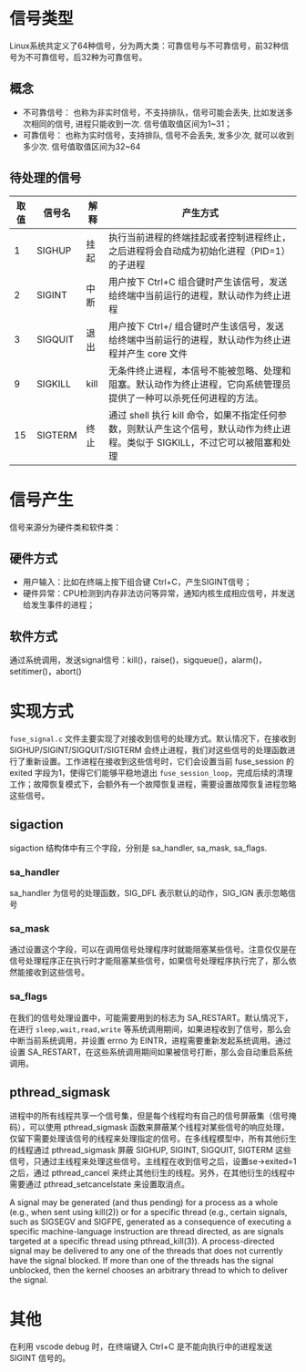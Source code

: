 # 信号类型
Linux系统共定义了64种信号，分为两大类：可靠信号与不可靠信号，前32种信号为不可靠信号，后32种为可靠信号。
## 概念
- 不可靠信号： 也称为非实时信号，不支持排队，信号可能会丢失, 比如发送多次相同的信号, 进程只能收到一次. 信号值取值区间为1~31；
- 可靠信号： 也称为实时信号，支持排队, 信号不会丢失, 发多少次, 就可以收到多少次. 信号值取值区间为32~64

## 待处理的信号
|取值|信号名|解释|产生方式|
|--|--|--|--|
|1|SIGHUP|挂起|执行当前进程的终端挂起或者控制进程终止，之后进程将会自动成为初始化进程（PID=1）的子进程|
|2|SIGINT|中断|用户按下 Ctrl+C 组合键时产生该信号，发送给终端中当前运行的进程，默认动作为终止进程|
|3|SIGQUIT|退出|用户按下 Ctrl+/ 组合键时产生该信号，发送给终端中当前运行的进程，默认动作为终止进程并产生 core 文件|
|9|SIGKILL|kill|无条件终止进程，本信号不能被忽略、处理和阻塞。默认动作为终止进程，它向系统管理员提供了一种可以杀死任何进程的方法。|
|15|SIGTERM|终止|通过 shell 执行 kill 命令，如果不指定任何参数，则默认产生这个信号，默认动作为终止进程。类似于 SIGKILL，不过它可以被阻塞和处理|

# 信号产生
信号来源分为硬件类和软件类：
## 硬件方式
- 用户输入：比如在终端上按下组合键 Ctrl+C，产生SIGINT信号；
- 硬件异常：CPU检测到内存非法访问等异常，通知内核生成相应信号，并发送给发生事件的进程；
## 软件方式
通过系统调用，发送signal信号：kill()，raise()，sigqueue()，alarm()，setitimer()，abort()


# 实现方式
`fuse_signal.c` 文件主要实现了对接收到信号的处理方式。默认情况下，在接收到 SIGHUP/SIGINT/SIGQUIT/SIGTERM 会终止进程，我们对这些信号的处理函数进行了重新设置。工作进程在接收到这些信号时，它们会设置当前 fuse_session 的 exited 字段为1，使得它们能够平稳地退出 `fuse_session_loop`，完成后续的清理工作；故障恢复模式下，会额外有一个故障恢复进程，需要设置故障恢复进程忽略这些信号。

## sigaction
sigaction 结构体中有三个字段，分别是 sa_handler, sa_mask, sa_flags.
### sa_handler
sa_handler 为信号的处理函数，SIG_DFL 表示默认的动作，SIG_IGN 表示忽略信号
### sa_mask
通过设置这个字段，可以在调用信号处理程序时就能阻塞某些信号。注意仅仅是在信号处理程序正在执行时才能阻塞某些信号，如果信号处理程序执行完了，那么依然能接收到这些信号。
### sa_flags
在我们的信号处理设置中，可能需要用到的标志为 SA_RESTART。默认情况下，在进行 `sleep,wait,read,write` 等系统调用期间，如果进程收到了信号，那么会中断当前系统调用，并设置 errno 为 EINTR，进程需要重新发起系统调用。通过设置 SA_RESTART，在这些系统调用期间如果被信号打断，那么会自动重启系统调用。

## pthread_sigmask
进程中的所有线程共享一个信号集，但是每个线程均有自己的信号屏蔽集（信号掩码），可以使用 pthread_sigmask 函数来屏蔽某个线程对某些信号的响应处理，仅留下需要处理该信号的线程来处理指定的信号。在多线程模型中，所有其他衍生的线程通过 pthread_sigmask 屏蔽 SIGHUP, SIGINT, SIGQUIT, SIGTERM 这些信号，只通过主线程来处理这些信号。主线程在收到信号之后，设置se->exited=1 之后，通过 pthread_cancel 来终止其他衍生的线程。另外，在其他衍生的线程中需要通过 pthread_setcancelstate 来设置取消点。

A signal may be generated (and thus pending) for a process as a whole (e.g., when sent using kill(2)) or for a specific thread (e.g., certain signals, such as SIGSEGV and SIGFPE, generated as a consequence of executing a specific machine-language instruction are thread directed, as are signals targeted at a specific thread using pthread_kill(3)). A process-directed signal may be delivered to any one of the threads that does not currently have the signal blocked. If more than one of the threads has the signal unblocked, then the kernel chooses an arbitrary thread to which to deliver the signal.

# 其他
在利用 vscode debug 时，在终端键入 Ctrl+C 是不能向执行中的进程发送 SIGINT 信号的。

